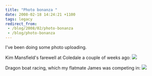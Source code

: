 ```yaml
---
title: "Photo bonanza "
date: 2008-02-18 14:24:21 +1100
tags: legacy
redirect_from:
 - /blog/2008/02/photo-bonanza
 - /blog/photo-bonanza
---
```


I've been doing some photo uploading.

Kim Mansfield's farewell at Coledale a couple of weeks ago:
<a href="http://picasaweb.google.com/calebbrown01/KimSFarewell"><img src="http://lh3.google.com/calebbrown01/R7i29PMyG-I/AAAAAAAAC-c/ZqwkFXXqamU/s288/IMG_1997.JPG" /></a>

Dragon boat racing, which my flatmate James was competing in:
<a href="http://picasaweb.google.com/calebbrown01/DragonBoatRacing"><img src="http://lh4.google.com/calebbrown01/R7jzqfMyHkI/AAAAAAAADJU/R-WoXLJNuy0/s288/IMG_2214.JPG" /></a>
<!--break-->
